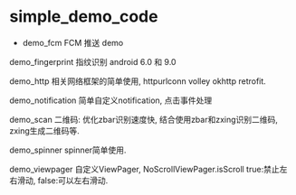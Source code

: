 # simple_demo_code

* demo_fcm FCM 推送 demo

demo_fingerprint 指纹识别 android 6.0 和 9.0

demo_http 相关网络框架的简单使用, httpurlconn volley okhttp retrofit.

demo_notification 简单自定义notification, 点击事件处理

demo_scan 二维码: 优化zbar识别速度快, 结合使用zbar和zxing识别二维码, zxing生成二维码等.

demo_spinner spinner简单使用.

demo_viewpager 自定义ViewPager, NoScrollViewPager.isScroll true:禁止左右滑动, false:可以左右滑动.


